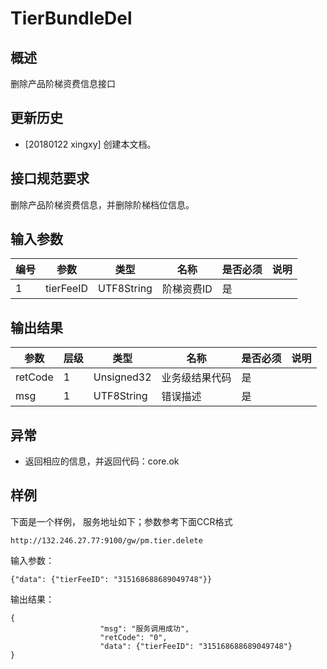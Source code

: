 # TierBundleDel

## 概述

删除产品阶梯资费信息接口


## 更新历史

 - [20180122 xingxy] 创建本文档。
## 接口规范要求
删除产品阶梯资费信息，并删除阶梯档位信息。

## 输入参数

| 编号 | 参数 | 类型 | 名称 | 是否必须 |说明 |
| ---- | ---- | ---- | ---- | ---- | ---- |
| 1 | tierFeeID | UTF8String| 阶梯资费ID | 是 | |

## 输出结果
| 参数 | 层级 | 类型 | 名称 | 是否必须 |说明 |
| ---- | ---- | ---- | ---- | ---- | ---- |
| retCode | 1 | Unsigned32 | 业务级结果代码 | 是 | |
| msg | 1 | UTF8String | 错误描述 | 是 | |
## 异常
 * 返回相应的信息，并返回代码：core.ok
 
## 样例

下面是一个样例，
服务地址如下；参数参考下面CCR格式
```
http://132.246.27.77:9100/gw/pm.tier.delete
```

输入参数：
```
{"data": {"tierFeeID": "315168688689049748"}}
```

输出结果：
```
{
                    "msg": "服务调用成功",
                    "retCode": "0",
          			"data": {"tierFeeID": "315168688689049748"}
}
```



